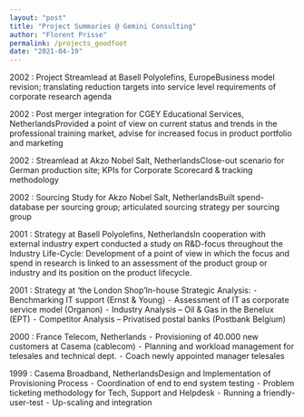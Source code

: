 ```yaml
---
layout: "post"
title: "Project Summaries @ Gemini Consulting"
author: "Florent Prisse"
permalink: /projects_goodfoot
date: "2021-04-19"
---
```


2002 : Project Streamlead at Basell Polyolefins, EuropeBusiness model revision; translating reduction targets into service level requirements of corporate research agenda

2002 : Post merger integration for CGEY Educational Services, NetherlandsProvided a point of view on current status and trends in the professional training market, advise for increased focus in product portfolio and marketing

2002 : Streamlead at Akzo Nobel Salt, NetherlandsClose-out scenario for German production site; KPIs for Corporate Scorecard & tracking methodology

2002 : Sourcing Study for Akzo Nobel Salt, NetherlandsBuilt spend-database per sourcing group; articulated sourcing strategy per sourcing group

2001 : Strategy at Basell Polyolefins, NetherlandsIn cooperation with external industry expert conducted a study on R&D-focus throughout the Industry Life-Cycle: Development of a point of view in which the focus and spend in research is linked to an assessment of the product group or industry and its position on the product lifecycle.

2001 : Strategy at ‘the London Shop’In-house Strategic Analysis:
	⁃	Benchmarking IT support (Ernst & Young)
	⁃	Assessment of IT as corporate service model (Organon)
	⁃	Industry Analysis – Oil & Gas in the Benelux (EPT)
	⁃	Competitor Analysis – Privatised postal banks (Postbank Belgium)

2000 : France Telecom, Netherlands
	⁃	Provisioning of 40.000 new customers at Casema (cablecom)
	⁃	Planning and workload management for telesales and technical dept.
	⁃	Coach  newly appointed manager telesales

1999 : Casema Broadband, NetherlandsDesign and Implementation of Provisioning Process
	⁃	Coordination of end to end system testing
	⁃	Problem ticketing methodology for Tech, Support and Helpdesk
	⁃	Running a friendly-user-test
	⁃	Up-scaling and integration
